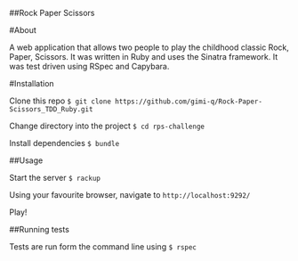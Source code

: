 ##Rock Paper Scissors

#About

A web application that allows two people to play the childhood classic Rock, Paper, Scissors. It was written in Ruby and uses the Sinatra framework. It was test driven using RSpec and Capybara.

#Installation

Clone this repo ```$ git clone https://github.com/gimi-q/Rock-Paper-Scissors_TDD_Ruby.git```

Change directory into the project ```$ cd rps-challenge```

Install dependencies ```$ bundle```

##Usage

Start the server ```$ rackup```

Using your favourite browser, navigate to ```http://localhost:9292/```

Play!

##Running tests

Tests are run form the command line using ```$ rspec```
